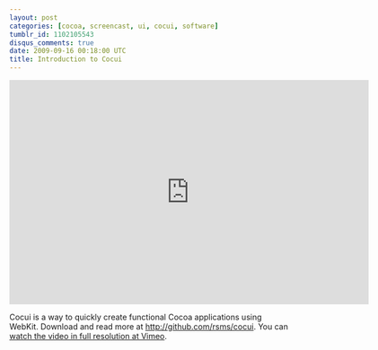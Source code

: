 ```yaml
---
layout: post
categories: [cocoa, screencast, ui, cocui, software]
tumblr_id: 1102105543
disqus_comments: true
date: 2009-09-16 00:18:00 UTC
title: Introduction to Cocui
---
```


<iframe src="http://player.vimeo.com/video/6600826?byline=0&amp;portrait=0&amp;color=ffffff" width="640" height="400" frameborder="0"></iframe>

Cocui is a way to quickly create functional Cocoa applications using WebKit. Download and read more at <a href="http://github.com/rsms/cocui">http://github.com/rsms/cocui</a>. You can <a href="http://vimeo.com/6600826">watch the video in full resolution at Vimeo</a>.

